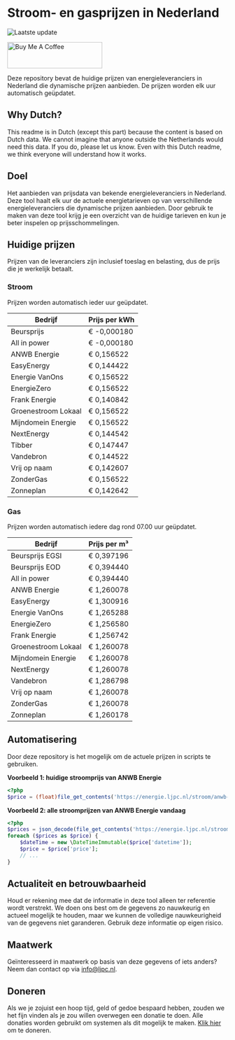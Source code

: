# Stroom- en gasprijzen in Nederland

![Laatste update](https://img.shields.io/badge/laatste%20update-2025--03--19%2013%3A00%20CET-brightgreen)

<a href="https://www.buymeacoffee.com/Lars-" target="_blank"><img src="https://cdn.buymeacoffee.com/buttons/v2/default-orange.png" alt="Buy Me A Coffee" height="60" style="height: 60px !important;width: 217px !important;" ></a>

Deze repository bevat de huidige prijzen van energieleveranciers in Nederland die dynamische prijzen aanbieden. De prijzen worden elk uur automatisch geüpdatet.

## Why Dutch?

This readme is in Dutch (except this part) because the content is based on Dutch data. We cannot imagine that anyone outside the Netherlands would need this data. If you do, please let us know. Even with this Dutch readme, we think
everyone will understand how it works.

## Doel

Het aanbieden van prijsdata van bekende energieleveranciers in Nederland. Deze tool haalt elk uur de actuele energietarieven op van verschillende energieleveranciers die dynamische prijzen aanbieden. Door gebruik te maken van deze tool
krijg je een overzicht van de huidige tarieven en kun je beter inspelen op prijsschommelingen.

## Huidige prijzen

Prijzen van de leveranciers zijn inclusief toeslag en belasting, dus de prijs die je werkelijk betaalt.

### Stroom

Prijzen worden automatisch ieder uur geüpdatet.

 Bedrijf | Prijs per kWh 
---------|---------------
Beursprijs | € -0,000180
All in power | € -0,000180
ANWB Energie | € 0,156522
EasyEnergy | € 0,144422
Energie VanOns | € 0,156522
EnergieZero | € 0,156522
Frank Energie | € 0,140842
Groenestroom Lokaal | € 0,156522
Mijndomein Energie | € 0,156522
NextEnergy | € 0,144542
Tibber | € 0,147447
Vandebron | € 0,144522
Vrij op naam | € 0,142607
ZonderGas | € 0,156522
Zonneplan | € 0,142642


### Gas

Prijzen worden automatisch iedere dag rond 07.00 uur geüpdatet.

 Bedrijf | Prijs per m³ 
---------|--------------
Beursprijs EGSI | € 0,397196
Beursprijs EOD | € 0,394440
All in power | € 0,394440
ANWB Energie | € 1,260078
EasyEnergy | € 1,300916
Energie VanOns | € 1,265288
EnergieZero | € 1,256580
Frank Energie | € 1,256742
Groenestroom Lokaal | € 1,260078
Mijndomein Energie | € 1,260078
NextEnergy | € 1,260078
Vandebron | € 1,286798
Vrij op naam | € 1,260078
ZonderGas | € 1,260078
Zonneplan | € 1,260178


## Automatisering

Door deze repository is het mogelijk om de actuele prijzen in scripts te gebruiken.

**Voorbeeld 1: huidige stroomprijs van ANWB Energie**

```php
<?php
$price = (float)file_get_contents('https://energie.ljpc.nl/stroom/anwb-energie-nu.txt');

```

**Voorbeeld 2: alle stroomprijzen van ANWB Energie vandaag**

```php
<?php
$prices = json_decode(file_get_contents('https://energie.ljpc.nl/stroom/all-in-power-vandaag.json'),true);
foreach ($prices as $price) {
    $dateTime = new \DateTimeImmutable($price['datetime']);
    $price = $price['price'];
    // ...
}
```

## Actualiteit en betrouwbaarheid

Houd er rekening mee dat de informatie in deze tool alleen ter referentie wordt verstrekt. We doen ons best om de gegevens zo nauwkeurig en actueel mogelijk te houden, maar we kunnen de volledige nauwkeurigheid van de gegevens niet
garanderen. Gebruik deze informatie op eigen risico.

## Maatwerk

Geïnteresseerd in maatwerk op basis van deze gegevens of iets anders? Neem dan contact op
via [info@ljpc.nl](mailto:info@ljpc.nl?subject=Energie%20prijzen).

## Doneren

Als we je zojuist een hoop tijd, geld of gedoe bespaard hebben, zouden we het fijn vinden als je zou willen overwegen een
donatie te doen. Alle donaties worden gebruikt om systemen als dit mogelijk te
maken. [Klik hier](https://www.buymeacoffee.com/Lars-) om te doneren.
